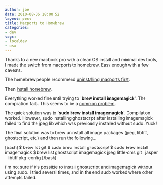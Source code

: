 ```yaml
---
author: joe
date: 2010-08-06 18:00:52
layout: post
title: Macports to Homebrew
categories:
- dev
tags:
- localdev
- osx
---
```


Thanks to a new macbook pro with a clean OS install and minimal dev tools, I made the switch from macports to homebrew. Easy enough with a few caveats.

The homebrew people recommend [uninstalling macports first](http://guide.macports.org/#installing.macports.uninstalling).

Then [install homebrew](http://wiki.github.com/mxcl/homebrew/installation).

Everything worked fine until trying to '**brew install imagemagick**'. The compilation fails. This seems to be a [common problem](http://www.google.com/search?q=brew+install+imagemagick+fails&ie=utf-8&oe=utf-8&aq=t&rls=org.mozilla:en-US:official&client=firefox-a).

The quick solution was to '**sudo brew install imagemagick**'. Compilation worked. However, sudo installing ghostscript after installing imagemagick failed to find the jpeg lib which was previously installed without sudo. Yuck!

The final solution was to brew uninstall all image packages (jpeg, libtiff, ghostscript, etc.) and then run the following...

[bash]
$ brew list
git
$ sudo brew install ghostscript
$ sudo brew install imagemagick
$ brew list
ghostscript   imagemagick   jpeg
little-cms   git      jasper      libtiff
pkg-config
[/bash]

I'm not sure if it's possible to install ghostscript and imagemagick without using sudo. I tried several times, and in the end sudo worked where other attempts failed.
